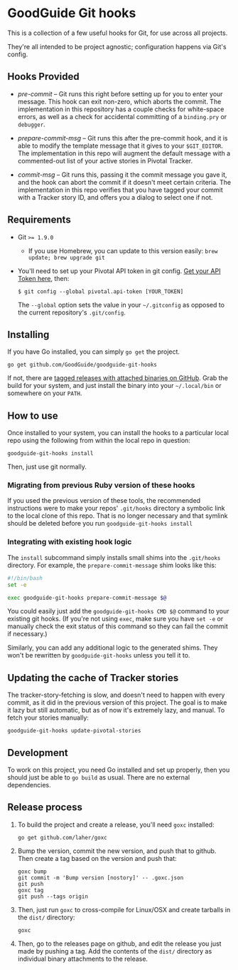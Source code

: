 <!--
  Please don't hard wrap at 80 for this file:
  Vim: set wrap linebreak formatoptions-=tc tabstop=2 softtabstop=2 shiftwidth=2:
-->

# GoodGuide Git hooks

This is a collection of a few useful hooks for Git, for use across all projects.

They're all intended to be project agnostic; configuration happens via Git's config.

## Hooks Provided

- *pre-commit* &ndash; Git runs this right before setting up for you to enter your message. This hook can exit non-zero, which aborts the commit. The implementation in this repository has a couple checks for white-space errors, as well as a check for accidental committing of a `binding.pry` or `debugger`.

- *prepare-commit-msg* &ndash; Git runs this after the pre-commit hook, and it is able to modify the template message that it gives to your `$GIT_EDITOR`. The implementation in this repo will augment the default message with a commented-out list of your active stories in Pivotal Tracker.

- *commit-msg* &ndash; Git runs this, passing it the commit message you gave it, and the hook can abort the commit if it doesn't meet certain criteria. The implementation in this repo verifies that you have tagged your commit with a Tracker story ID, and offers you a dialog to select one if not.

## Requirements

- Git `>= 1.9.0`
    - If you use Homebrew, you can update to this version easily: `brew update; brew upgrade git`

- You'll need to set up your Pivotal API token in git config. [Get your API Token here][pivotal-account-settings], then:

    ```shell
    $ git config --global pivotal.api-token [YOUR_TOKEN]
    ```

    The `--global` option sets the value in your `~/.gitconfig` as opposed to the current repository's `.git/config`.

## Installing

If you have Go installed, you can simply `go get` the project.

```shell
go get github.com/GoodGuide/goodguide-git-hooks
```

If not, there are [tagged releases with attached binaries on GitHub][releases]. Grab the build for your system, and just install the binary into your `~/.local/bin` or somewhere on your `PATH`.

## How to use

Once installed to your system, you can install the hooks to a particular local repo using the following from within the local repo in question:

```shell
goodguide-git-hooks install
```

Then, just use git normally.

### Migrating from previous Ruby version of these hooks

If you used the previous version of these tools, the recommended instructions were to make your repos' `.git/hooks` directory a symbolic link to the local clone of this repo. That is no longer necessary and that symlink should be deleted before you run `goodguide-git-hooks install`

### Integrating with existing hook logic

The `install` subcommand simply installs small shims into the `.git/hooks`
directory. For example, the `prepare-commit-message` shim looks like this:

```bash
#!/bin/bash
set -e

exec goodguide-git-hooks prepare-commit-message $@
```

You could easily just add the `goodguide-git-hooks CMD $@` command to your
existing git hooks. (If you're not using `exec`, make sure you have `set -e` or
manually check the exit status of this command so they can fail the commit if
necessary.)

Similarly, you can add any additional logic to the generated shims. They won't
be rewritten by `goodguide-git-hooks` unless you tell it to.

## Updating the cache of Tracker stories

The tracker-story-fetching is slow, and doesn't need to happen with every commit, as it did in the previous version of this project. The goal is to make it lazy but still automatic, but as of now it's extremely lazy, and manual. To fetch your stories manually:

```shell
goodguide-git-hooks update-pivotal-stories
```

## Development

To work on this project, you need Go installed and set up properly, then you
should just be able to `go build` as usual. There are no external dependencies.

## Release process

1. To build the project and create a release, you'll need `goxc` installed:
    ```shell
    go get github.com/laher/goxc
    ```

2. Bump the version, commit the new version, and push that to github. Then create a tag based on the version and push that:
    ```shell
    goxc bump
    git commit -m 'Bump version [nostory]' -- .goxc.json
    git push
    goxc tag
    git push --tags origin
    ```

3. Then, just run `goxc` to cross-compile for Linux/OSX and create tarballs in the `dist/` directory:
    ```shell
    goxc
    ```

4. Then, go to the releases page on github, and edit the release you just made by pushing a tag. Add the contents of the `dist/` directory as individual binary attachments to the release.

[pivotal-account-settings]: https://www.pivotaltracker.com/profile#api
[releases]: //github.com/GoodGuide/goodguide-git-hooks/releases
